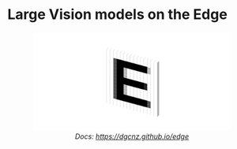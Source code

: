 # Large Vision models on the Edge

<p align="center">
<img src="docs/src/logo_header.png" alt="drawing" width="400"/>
</br>
<em>Docs: <a href="https://dgcnz.github.io/edge">https://dgcnz.github.io/edge</a></em>
</p>